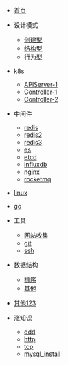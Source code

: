 <!-- docs/_sidebar.md -->

<!-- s -->
* [首页](/zh-cn/)

* 设计模式

  * [创建型](zh-cn/设计模式/创建型_5.md)
  * [结构型](zh-cn/设计模式/结构型_7.md)
  * [行为型](zh-cn/设计模式/行为型_11.md)


* k8s
    * [APIServer-1](zh-cn/K*S/APIServer-1.md)
    * [Controller-1](zh-cn/K*S/Controller-1.md)
    * [Controller-2](zh-cn/K*S/Controller-2.md)
* 中间件
  * [redis](zh-cn/中间件/redis.md)
  * [redis2](zh-cn/中间件/redis2.md)
  * [redis3](zh-cn/中间件/redis3.md)
  * [es](zh-cn/中间件/es.md)
  * [etcd](zh-cn/中间件/etcd.md)
  * [influxdb](zh-cn/中间件/influxdb.md)
  * [nginx](zh-cn/中间件/nginx.md)
  * [rocketmq](zh-cn/中间件/mq.md)

* [linux](zh-cn/linux/linux1.md)

* [go](zh-cn/goland/gmp.md)


* 工具
    * [网站收集](zh-cn/工具/网站收集.md)
    * [git](zh-cn/工具/git.md)
    * [ssh](zh-cn/工具/ssh.md)

* 数据结构
    * [排序](zh-cn/数据结构/排序.md)
    * [其他](zh-cn/数据结构/1.md)
*  [其他123](/zh-cn/涨知识/sql/001.md)

* 涨知识
  * [ddd](zh-cn/涨知识/ddd.md)
  * [http](zh-cn/涨知识/http.md)
  * [tcp](zh-cn/涨知识/tcp.md)
  * [mysql_install](zh-cn/涨知识/mysql安装.md)
